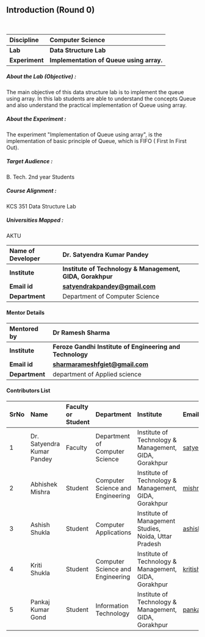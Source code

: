 ## Introduction (Round 0)
<br>

<b>Discipline | <b>Computer Science
:--|:--|
<b> Lab | <b> Data Structure Lab
<b> Experiment|     <b> Implementation of Queue using array.

<h5> About the Lab (Objective) : </h5>
The main objective of this data structure lab is to implement the queue using array.
In this lab students are able to understand the concepts Queue and also understand the practical implementation of Queue using array. 

<h5> About the Experiment : </h5>
The experiment "Implementation of Queue using array", is the implementation of basic principle of Queue, which is FIFO ( First In First Out). 
<h5> Target Audience : </h5>

B. Tech. 2nd year Students

<h5> Course Alignment : </h5>

KCS 351 Data Structure Lab

<h5> Universities Mapped : </h5>

AKTU

<b>Name of Developer | <b> Dr. Satyendra Kumar Pandey
:--|:--|
<b> Institute | <b> Institute of Technology & Management, GIDA, Gorakhpur
<b> Email id|     <b> satyendrakpandey@gmail.com
<b> Department | Department of Computer Science

#### Mentor Details
 
<b>Mentored by | <b> Dr Ramesh Sharma
:--|:--|
<b> Institute | <b> Feroze Gandhi Institute of Engineering and Technology
<b> Email id|     <b> sharmarameshfgiet@gmail.com 
<b> Department | department of Applied science 

#### Contributors List

SrNo | Name | Faculty or Student | Department| Institute | Email id
:--|:--|:--|:--|:--|:--|
1 | Dr. Satyendra Kumar Pandey | Faculty | Department of Computer Science | Institute of Technology & Management, GIDA, Gorakhpur | satyendrakpandey@gmail.com
2 | Abhishek Mishra | Student | Computer Science and Engineering | Institute of Technology & Management, GIDA, Gorakhpur |mishraabhi8924@gmail.com
3 | Ashish Shukla | Student | Computer Applications| Institute of Management Studies, Noida, Uttar Pradesh | ashishgkp22@yahoo.com
4 | Kriti Shukla | Student | Computer Science and Engineering | Institute of Technology & Management, GIDA, Gorakhpur | kritishukla2019@gmail.com
5 | Pankaj Kumar Gond | Student | Information Technology | Institute of Technology & Management, GIDA, Gorakhpur | pankajkumargond79@gmail.com


<br> </b>
